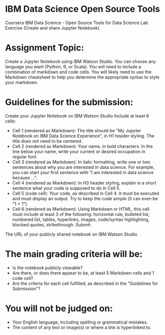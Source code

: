 # IBM Data Science Open Source Tools
Coursera IBM Data Science - Open Source Tools for Data Science Lab Exercise (Create and share Jupyter Notebook)

# Assignment Topic:
Create a Jupyter Notebook using IBM Watson Studio. You can choose any language you want (Python, R, or Scala). You will need to include a combination of markdown and code cells. You will likely need to use the Markdown cheatsheet to help you determine the appropriate syntax to style your markdown.

# Guidelines for the submission:
Create your Jupyter Notebook on IBM Watson Studio Include at least 6 cells:

- Cell 1 (rendered as Markdown): The title should be "My Jupyter Notebook on IBM Data Science Experience", in H1 header styling. The title does not need to be centered.
- Cell 2 (rendered as Markdown): Your name, in bold characters. In the line below your name, write your current or desired occupation in regular font.
- Cell 3 (rendered as Markdown): In italic formatting, write one or two sentences about why you are interested in data science. For example, you can start your first sentence with "I am interested in data science because ...".
- Cell 4 (rendered as Markdown): In H3 header styling, explain in a short sentence what your code is supposed to do in Cell 5.
- Cell 5 (code cell): Your code, as described in Cell 4. It must be executed and must display an output. Try to keep the code simple (it can even be "1 + 1").
- Cell 6 (rendered as Markdown): Using Markdown or HTML, this cell must include at least 3 of the following: horizontal rule, bulleted list, numbered list, tables, hyperlinks, images, code/syntax highlighting, blocked quotes, strikethrough. Submit:

The URL of your publicly shared notebook on IBM Watson Studio.

# The main grading criteria will be:
- Is the notebook publicly viewable?
- Are there, or does there appear to be, at least 5 Markdown cells and 1 code cell?
- Are the criteria for each cell fulfilled, as described in the "Guidelines for Submission"?

# You will not be judged on:
- Your English language, including spelling or grammatical mistakes.
- The content of any text or image(s) or where a link is hyperlinked to.
